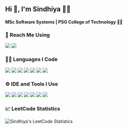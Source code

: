 ## Hi 👋, I'm Sindhiya 🙋‍♀️

#### MSc Software Systems | PSG College of Technology 👩‍🎓


### 📧 Reach Me Using
[<img src="https://img.shields.io/badge/LinkedIn-0077B5?style=for-the-badge&logo=linkedin&logoColor=white" />](https://www.linkedin.com/in/sindhiya-k-6534bb280) [<img src="https://img.shields.io/badge/GMail-ff4343?style=for-the-badge&logo=gmail&logoColor=white" />](mailto:sindhiyauk@gmail.com)

### 👨‍💻 Languages I Code
<img src="https://img.shields.io/badge/C-2A5B8D?style=for-the-badge&logo=c&logoColor=white" /> <img src="https://img.shields.io/badge/C++-0076A8?style=for-the-badge&logo=c%2B%2B&logoColor=white" /> <img src="https://img.shields.io/badge/Python-FCDC35?style=for-the-badge&logo=python&logoColor=blue" /> <img src="https://img.shields.io/badge/HTML-E34F26?style=for-the-badge&logo=html5&logoColor=white" /> <img src="https://img.shields.io/badge/CSS-1572B6?style=for-the-badge&logo=css3&logoColor=white" /> <img src="https://img.shields.io/badge/Assembly-6E4B3A?style=for-the-badge&logo=visualstudiocode&logoColor=white" /> <img src="https://img.shields.io/badge/Oracle%20SQL-F80000?style=for-the-badge&logo=oracle&logoColor=white" />


### ⚙️ IDE and Tools I Use
<img src="https://img.shields.io/badge/PuTTY-607D8B?style=for-the-badge&logo=putty&logoColor=yellow" /> <img src="https://img.shields.io/badge/Code%20Blocks-00BFFF?style=for-the-badge&logo=codeblocks&logoColor=white" /> <img src="https://img.shields.io/badge/Spyder-FF3B30?style=for-the-badge&logo=spyder&logoColor=white" /> <img src="https://img.shields.io/badge/Google%20Colab-F9AB00?style=for-the-badge&logo=google-colab&logoColor=white" /> <img src="https://img.shields.io/badge/Visual%20Studio%20Code-007ACC?style=for-the-badge&logo=visualstudiocode&logoColor=white" /> <img src="https://img.shields.io/badge/emu8086-37FD12?style=for-the-badge&logo=windows95&logoColor=white" />
<img src="https://img.shields.io/badge/SQL%20Developer-3c9443?style=for-the-badge&logo=database&logoColor=white" />



### 📈 LeetCode Statistics
![Sindhiya's LeetCode Statistics](https://leetcard.jacoblin.cool/sindhiya225?theme=dark&font=Oxygen&ext=heatmap)
</br>

